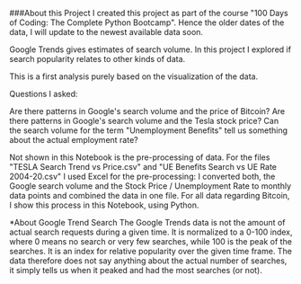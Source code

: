 ###About this Project
I created this project as part of the course "100 Days of Coding: The Complete Python Bootcamp". Hence the older dates of the data, I will update to the newest available data soon.

Google Trends gives estimates of search volume. In this project I explored if search popularity relates to other kinds of data.

This is a first analysis purely based on the visualization of the data.

Questions I asked:

Are there patterns in Google's search volume and the price of Bitcoin?
Are there patterns in Google's search volume and the Tesla stock price?
Can the search volume for the term "Unemployment Benefits" tell us something about the actual employment rate?

Not shown in this Notebook is the pre-processing of data. For the files "TESLA Search Trend vs Price.csv" and "UE Benefits Search vs UE Rate 2004-20.csv" I used Excel for the pre-processing: I converted both, the Google search volume and the Stock Price / Unemployment Rate to monthly data points and combined the data in one file. For all data regarding Bitcoin, I show this process in this Notebook, using Python.


*About Google Trend Search The Google Trends data is not the amount of actual search requests during a given time. It is normalized to a 0-100 index, where 0 means no search or very few searches, while 100 is the peak of the searches. It is an index for relative popularity over the given time frame. The data therefore does not say anything about the actual number of searches, it simply tells us when it peaked and had the most searches (or not).
